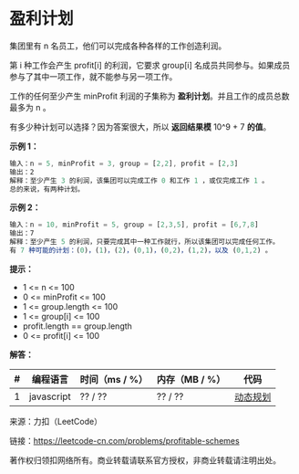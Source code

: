 # 盈利计划

集团里有 n 名员工，他们可以完成各种各样的工作创造利润。

第 i 种工作会产生 profit[i] 的利润，它要求 group[i] 名成员共同参与。如果成员参与了其中一项工作，就不能参与另一项工作。

工作的任何至少产生 minProfit 利润的子集称为 **盈利计划**。并且工作的成员总数最多为 n 。

有多少种计划可以选择？因为答案很大，所以 **返回结果模** 10^9 + 7 **的值**。

**示例 1：**

``` javascript
输入：n = 5, minProfit = 3, group = [2,2], profit = [2,3]
输出：2
解释：至少产生 3 的利润，该集团可以完成工作 0 和工作 1 ，或仅完成工作 1 。
总的来说，有两种计划。
```

**示例 2：**

``` javascript
输入：n = 10, minProfit = 5, group = [2,3,5], profit = [6,7,8]
输出：7
解释：至少产生 5 的利润，只要完成其中一种工作就行，所以该集团可以完成任何工作。
有 7 种可能的计划：(0)，(1)，(2)，(0,1)，(0,2)，(1,2)，以及 (0,1,2) 。
```

**提示：**

- 1 <= n <= 100
- 0 <= minProfit <= 100
- 1 <= group.length <= 100
- 1 <= group[i] <= 100
- profit.length == group.length
- 0 <= profit[i] <= 100

**解答：**

**#**|**编程语言**|**时间（ms / %）**|**内存（MB / %）**|**代码**
--|--|--|--|--
1|javascript|?? / ??|?? / ??|[动态规划](./javascript/ac_v1.js)

来源：力扣（LeetCode）

链接：https://leetcode-cn.com/problems/profitable-schemes

著作权归领扣网络所有。商业转载请联系官方授权，非商业转载请注明出处。
